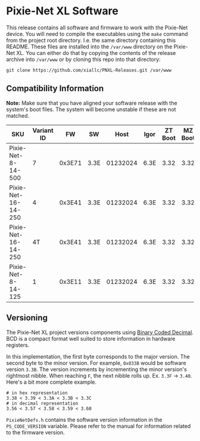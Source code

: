 # Pixie-Net XL Software

This release contains all software and firmware to work with the Pixie-Net device. You
will need to compile the executables using the `make` command from the project root
directory. I.e. the same directory containing this README. These files are installed
into the `/var/www` directory on the Pixie-Net XL. You can either do that by copying
the contents of the release archive into `/var/www` or by cloning this repo into that
directory:

```
git clone https://github.com/xiallc/PNXL-Releases.git /var/www
```

## Compatibility Information

**Note:** Make sure that you have aligned your software release with the system's
boot files. The system will become unstable if these are not matched.

| SKU                 | Variant ID | FW     | SW   | Host     | Igor | ZT Boot | MZ Boot | SD Image |
|---------------------|------------|--------|------|----------|------|---------|---------|----------|
| Pixie-Net-8-14-500  | 7          | 0x3E71 | 3.3E | 01232024 | 6.3E | 3.32    | 3.32    | 09112023 |
| Pixie-Net-16-14-250 | 4          | 0x3E41 | 3.3E | 01232024 | 6.3E | 3.32    | 3.32    | 09112023 |
| Pixie-Net-16-14-250 | 4T         | 0x3E41 | 3.3E | 01232024 | 6.3E | 3.32    | 3.32    | 09112023 |
| Pixie-Net-8-14-125  | 1          | 0x3E11 | 3.3E | 01232024 | 6.3E | 3.32    | 3.32    | 09112023 |

## Versioning

The Pixie-Net XL project versions components
using [Binary Coded Decimal](https://en.wikipedia.org/wiki/Binary-coded_decimal).
BCD is a compact format well suited to store information in hardware registers.

In this implementation, the first byte corresponds to the major version. The second
byte to the minor version. For example, `0x033B` would be software version `3.3B`. The
version increments by incrementing the minor version's rightmost nibble. When reaching
`F`, the next nibble rolls up. Ex. `3.3F` -> `3.40`. Here's a bit more complete example.

```
# in hex representation
3.38 < 3.39 < 3.3A < 3.3B < 3.3C
# in decimal representation
3.56 < 3.57 < 3.58 < 3.59 < 3.60
```

`PixieNetDefs.h` contains the software version information in the `PS_CODE_VERSION`
variable. Please refer to the manual for information related to the firmware version.